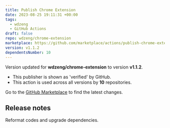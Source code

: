 ```yaml
---
title: Publish Chrome Extension
date: 2023-08-25 19:11:31 +00:00
tags:
  - wdzeng
  - GitHub Actions
draft: false
repo: wdzeng/chrome-extension
marketplace: https://github.com/marketplace/actions/publish-chrome-extension
version: v1.1.2
dependentsNumber: 10
---
```



Version updated for **wdzeng/chrome-extension** to version **v1.1.2**.
- This publisher is shown as 'verified' by GitHub.
- This action is used across all versions by **10** repositories.

Go to the [GitHub Marketplace](https://github.com/marketplace/actions/publish-chrome-extension) to find the latest changes.

## Release notes

Reformat codes and upgrade dependencies.
